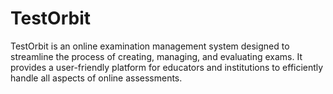 # TestOrbit
TestOrbit is an online examination management system designed to streamline the process of creating, managing, and evaluating exams. It provides a user-friendly platform for educators and institutions to efficiently handle all aspects of online assessments.
